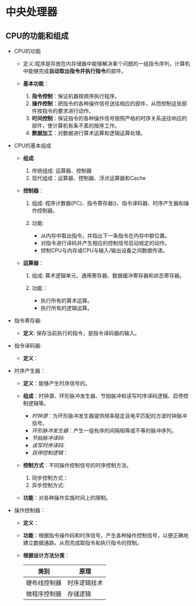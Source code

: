 # 中央处理器 #

## CPU的功能和组成 ##

+ CPU的功能
	+ 定义:程序是存放在内存储器中能够解决某个问题的一组指令序列，计算机中能够完成**自动取出指令并执行指令**的部件。

	+ **基本功能**：
	
		1. **指令控制**：保证机器按顺序执行程序。
		2. **操作控制**：把指令的各种操作信号送往相应的部件，从而控制这些部件按指令的要求进行动作。
		3. **时间控制**：保证指令的各种操作信号按照严格的时序关系送往响应的部件，使计算机有条不紊的按序工作。
		4. **数据加工**：对数据进行算术运算和逻辑运算处理。

+ CPU的基本组成
	+ **组成**:
		
		1. 传统组成: 运算器、控制器
		2. 现代组成：运算器、控制器、浮点运算器和Cache
	+ **控制器**：
		1. 组成: 程序计数器(PC)、指令寄存器()、指令译码器、时序产生器和操作控制器。
		2. 功能:
			
			+ 从内存中取出指令，并指出下一条指令在内存中额位置。
			+ 对指令进行译码并产生相应的控制信号启动规定的动作。
			+ 控制CPU与内存或CPU与输入/输出设备之间数据传递。
	+ **运算器**：
		
		1. 组成: 算术逻辑单元、通用寄存器、数据缓冲寄存器和状态寄存器。
		2. 功能：
		
			+ 执行所有的算术运算。
			+ 执行所有的逻辑运算。

+ 指令寄存器:
	+ **定义**: 保存当前执行的指令，是指令译码器的输入。

+ 指令译码器:
	+ **定义**：

+ 时序产生器：
	+ **定义**：能够产生时序信号的。

	+ **组成**：时钟源、环形脉冲发生器、节拍脉冲和读写时序译码逻辑、启停控制逻辑等。
		
		+ *时钟源*：为环形脉冲发生器提供频率稳定且电平匹配的方波时钟脉冲信号。
		+ *环形脉冲发生器*：产生一组有序的间隔相等或不等的脉冲序列。
		+ *节拍脉冲译码*:
		+ *读写时序译码*:
		+ *启停控制逻辑*：
	
	+ **控制方式**：不同操作控制信号的时序控制方法。
		
		1. 同步控制方式：
		2. 异步控制方式:

	+ **功能**：对各种操作实施时间上的限制。

+ 操作控制器：
	+ **定义**：

	+ **功能**：根据指令操作码和时序信号，产生各种操作控制信号，以便正确地建立数据通路，从而完成取指令和执行指令的控制。


	+ **根据设计方法分类**：

		|类别|原理|
		|---|----|
		|硬布线控制器|时序逻辑技术|
		|微程序控制器|存储逻辑|
